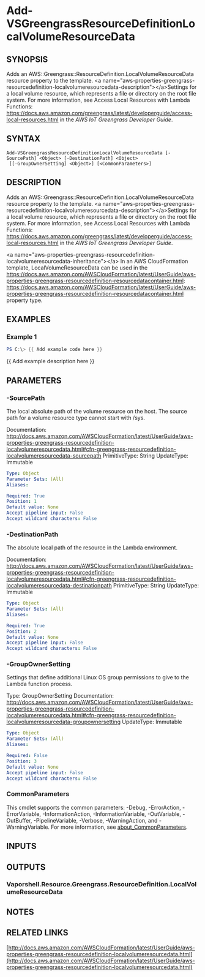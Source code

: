 # Add-VSGreengrassResourceDefinitionLocalVolumeResourceData

## SYNOPSIS
Adds an AWS::Greengrass::ResourceDefinition.LocalVolumeResourceData resource property to the template.
\<a name="aws-properties-greengrass-resourcedefinition-localvolumeresourcedata-description"\>\</a\>Settings for a local volume resource, which represents a file or directory on the root file system.
For more information, see Access Local Resources with Lambda Functions: https://docs.aws.amazon.com/greengrass/latest/developerguide/access-local-resources.html in the *AWS IoT Greengrass Developer Guide*.

## SYNTAX

```
Add-VSGreengrassResourceDefinitionLocalVolumeResourceData [-SourcePath] <Object> [-DestinationPath] <Object>
 [[-GroupOwnerSetting] <Object>] [<CommonParameters>]
```

## DESCRIPTION
Adds an AWS::Greengrass::ResourceDefinition.LocalVolumeResourceData resource property to the template.
\<a name="aws-properties-greengrass-resourcedefinition-localvolumeresourcedata-description"\>\</a\>Settings for a local volume resource, which represents a file or directory on the root file system.
For more information, see Access Local Resources with Lambda Functions: https://docs.aws.amazon.com/greengrass/latest/developerguide/access-local-resources.html in the *AWS IoT Greengrass Developer Guide*.

\<a name="aws-properties-greengrass-resourcedefinition-localvolumeresourcedata-inheritance"\>\</a\> In an AWS CloudFormation template, LocalVolumeResourceData can be used in the https://docs.aws.amazon.com/AWSCloudFormation/latest/UserGuide/aws-properties-greengrass-resourcedefinition-resourcedatacontainer.html: https://docs.aws.amazon.com/AWSCloudFormation/latest/UserGuide/aws-properties-greengrass-resourcedefinition-resourcedatacontainer.html property type.

## EXAMPLES

### Example 1
```powershell
PS C:\> {{ Add example code here }}
```

{{ Add example description here }}

## PARAMETERS

### -SourcePath
The local absolute path of the volume resource on the host.
The source path for a volume resource type cannot start with /sys.

Documentation: http://docs.aws.amazon.com/AWSCloudFormation/latest/UserGuide/aws-properties-greengrass-resourcedefinition-localvolumeresourcedata.html#cfn-greengrass-resourcedefinition-localvolumeresourcedata-sourcepath
PrimitiveType: String
UpdateType: Immutable

```yaml
Type: Object
Parameter Sets: (All)
Aliases:

Required: True
Position: 1
Default value: None
Accept pipeline input: False
Accept wildcard characters: False
```

### -DestinationPath
The absolute local path of the resource in the Lambda environment.

Documentation: http://docs.aws.amazon.com/AWSCloudFormation/latest/UserGuide/aws-properties-greengrass-resourcedefinition-localvolumeresourcedata.html#cfn-greengrass-resourcedefinition-localvolumeresourcedata-destinationpath
PrimitiveType: String
UpdateType: Immutable

```yaml
Type: Object
Parameter Sets: (All)
Aliases:

Required: True
Position: 2
Default value: None
Accept pipeline input: False
Accept wildcard characters: False
```

### -GroupOwnerSetting
Settings that define additional Linux OS group permissions to give to the Lambda function process.

Type: GroupOwnerSetting
Documentation: http://docs.aws.amazon.com/AWSCloudFormation/latest/UserGuide/aws-properties-greengrass-resourcedefinition-localvolumeresourcedata.html#cfn-greengrass-resourcedefinition-localvolumeresourcedata-groupownersetting
UpdateType: Immutable

```yaml
Type: Object
Parameter Sets: (All)
Aliases:

Required: False
Position: 3
Default value: None
Accept pipeline input: False
Accept wildcard characters: False
```

### CommonParameters
This cmdlet supports the common parameters: -Debug, -ErrorAction, -ErrorVariable, -InformationAction, -InformationVariable, -OutVariable, -OutBuffer, -PipelineVariable, -Verbose, -WarningAction, and -WarningVariable. For more information, see [about_CommonParameters](http://go.microsoft.com/fwlink/?LinkID=113216).

## INPUTS

## OUTPUTS

### Vaporshell.Resource.Greengrass.ResourceDefinition.LocalVolumeResourceData
## NOTES

## RELATED LINKS

[http://docs.aws.amazon.com/AWSCloudFormation/latest/UserGuide/aws-properties-greengrass-resourcedefinition-localvolumeresourcedata.html](http://docs.aws.amazon.com/AWSCloudFormation/latest/UserGuide/aws-properties-greengrass-resourcedefinition-localvolumeresourcedata.html)

